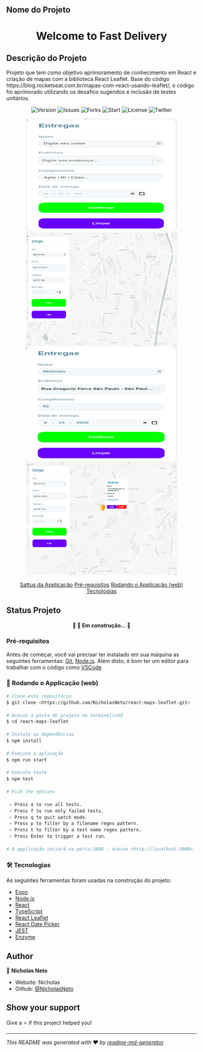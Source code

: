 ## Nome do Projeto 
<h1 align="center">Welcome to Fast Delivery </h1>

## Descrição do Projeto
<p>
  Projeto que tem como objetivo aprimoramento de conhecimento em React e criação de mapas com a biblioteca React Leaflet. 
  Base do código https://blog.rocketseat.com.br/mapas-com-react-usando-leaflet/, o código foi aprimorado utilizando os
  desafios sugeridos e inclusão de testes unitários. 
</p>

<p align="center">
  <img alt="Version" src="https://img.shields.io/badge/version-0.1.0-blue.svg?cacheSeconds=2592000" />
  <img alt='Issues' src='https://img.shields.io/github/issues/NicholasNeto/react-maps-leaflet' />
  <img alt='Forks' src='https://img.shields.io/github/forks/NicholasNeto/react-maps-leaflet' />
  <img alt='Start' src='https://img.shields.io/github/stars/NicholasNeto/react-maps-leaflet' />
  <img alt='License' src='https://img.shields.io/github/license/NicholasNeto/react-maps-leaflet' />
  <img alt='Twitter' src='https://img.shields.io/twitter/url?url=https%3A%2F%2Fgithub.com%2FNicholasNeto%2Freact-maps-leaflet' />
</p>


<div display=flex align="center">
  <img border-radius="8px" width="400" height="300"  src="/assets/page1.png" />
  <img border-radius="8px" width="400" height="300" src="/assets/page2.png" />
</div>

<div display=flex align="center">
  <img border-radius="8px" width="400" height="300" src="/assets/page3.png" />
  <img border-radius="8px" width="400" height="300" src="/assets/page4.png" />
</div>

<p align="center">
 <a href="#objetivo">Sattus da Applicação</a>
 <a href="#requirements">Pré-requisitos</a> 
 <a href="#technology">Rodando o Applicação (web)</a>
 <a href="#technology">Tecnologias</a>
</p>


## Status Projeto
<h4 align="center"> 
	🚧 🚀 Em construção...  🚧
</h4>




<div id='requirements'>

### Pré-requisitos

Antes de começar, você vai precisar ter instalado em sua máquina as seguintes ferramentas:
[Git](https://git-scm.com), [Node.js](https://nodejs.org/en/). 
Além disto, é bom ter um editor para trabalhar com o código como [VSCode](https://code.visualstudio.com/)

</div>

### 🎲 Rodando o Applicação (web)

```bash
# Clone este repositório
$ git clone <https://github.com/NicholasNeto/react-maps-leaflet.git>

# Acesse a pasta do projeto no terminal/cmd
$ cd react-maps-leaflet   

# Instale as dependências
$ npm install

# Execute a aplicação
$ npm run start

# Execute teste
$ npm test

# Pick the options

 › Press a to run all tests.
 › Press f to run only failed tests.
 › Press q to quit watch mode.
 › Press p to filter by a filename regex pattern.
 › Press t to filter by a test name regex pattern.
 › Press Enter to trigger a test run.

# A applicação inciará na porta:3000 - acesse <http://localhost:3000>
```

<div id='technology'>

### 🛠 Tecnologias

As seguintes ferramentas foram usadas na construção do projeto:

- [Expo](https://expo.io/)
- [Node.js](https://nodejs.org/en/)
- [React](https://pt-br.reactjs.org/)
- [TypeScript](https://www.typescriptlang.org/)
- [React Leaflet](https://react-leaflet.js.org/)
- [React Date Picker](https://github.com/wojtekmaj/react-date-picker#readme)
- [JEST](https://jestjs.io/)
- [Enzyme](https://enzymejs.github.io/enzyme/)


</div>


## Author

👤 **Nicholas Neto**

* Website: Nicholas
* Github: [@NicholasNeto](https://github.com/NicholasNeto)

## Show your support

Give a ⭐️ if this project helped you!

***
_This README was generated with ❤️ by [readme-md-generator](https://github.com/kefranabg/readme-md-generator)_